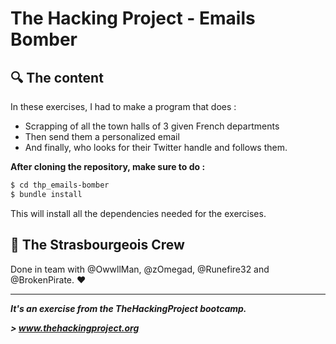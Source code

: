 # The Hacking Project - Emails Bomber


## :mag: The content
In these exercises, I had to make a program that does :
* Scrapping of all the town halls of 3 given French departments
* Then send them a personalized email
* And finally, who looks for their Twitter handle and follows them.

**After cloning the repository, make sure to do :**
```sh
$ cd thp_emails-bomber
$ bundle install
```
This will install all the dependencies needed for the exercises.

## :european_post_office: The Strasbourgeois Crew
Done in team with @OwwllMan, @zOmegad, @Runefire32 and @BrokenPirate. :heart:

<hr>

***It's an exercise from the TheHackingProject bootcamp.***

***> www.thehackingproject.org***

